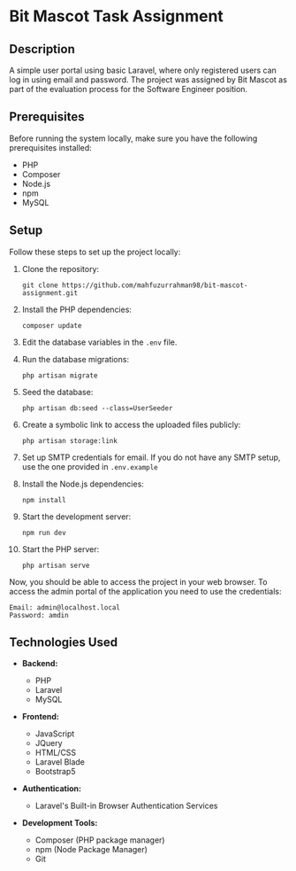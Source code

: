# Bit Mascot Task Assignment

## Description

A simple user portal using basic Laravel, where only registered users can log in using email and password. The project was assigned by Bit Mascot as part of the evaluation process for the Software Engineer position.

## Prerequisites

Before running the system locally, make sure you have the following prerequisites installed:

- PHP
- Composer
- Node.js
- npm
- MySQL

## Setup

Follow these steps to set up the project locally:

1. Clone the repository:

   ```
   git clone https://github.com/mahfuzurrahman98/bit-mascot-assignment.git
   ```
2. Install the PHP dependencies:

   ```
   composer update
   ```
3. Edit the database variables in the `.env` file.
4. Run the database migrations:

   ```
   php artisan migrate
   ```
5. Seed the database:

   ```
   php artisan db:seed --class=UserSeeder
   ```
6. Create a symbolic link to access the uploaded files publicly:

   ```
   php artisan storage:link
   ```
7. Set up SMTP credentials for email. If you do not have any SMTP setup, use the one provided in `.env.example`
8. Install the Node.js dependencies:

   ```
   npm install
   ```
9. Start the development server:

   ```
   npm run dev
   ```

10. Start the PHP server:

       ```
       php artisan serve
       ```

Now, you should be able to access the project in your web browser. To access the admin portal of the application you need to use the credentials:

    
    Email: admin@localhost.local
    Password: amdin
    

## Technologies Used

- **Backend:**

  - PHP
  - Laravel
  - MySQL
- **Frontend:**

  - JavaScript
  - JQuery
  - HTML/CSS
  - Laravel Blade
  - Bootstrap5
- **Authentication:**

  - Laravel's Built-in Browser Authentication Services
- **Development Tools:**

  - Composer (PHP package manager)
  - npm (Node Package Manager)
  - Git
